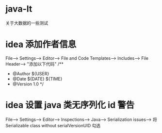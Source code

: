 # java-lt

关于大数据的一些测试


# idea 添加作者信息
File--> Settings--> Editor--> File and Code Templates--> Includes--> File Header--> "添加以下代码"
/**
 * @Author ${USER}
 * @Date ${DATE} ${TIME}
 * @Version 1.0
 */
 
# idea 设置 java 类无序列化 id 警告
File--> Settings--> Editor--> Inspections--> Java--> Serialization issues--> 
 将 Serializable class without serialVersionUID 勾选